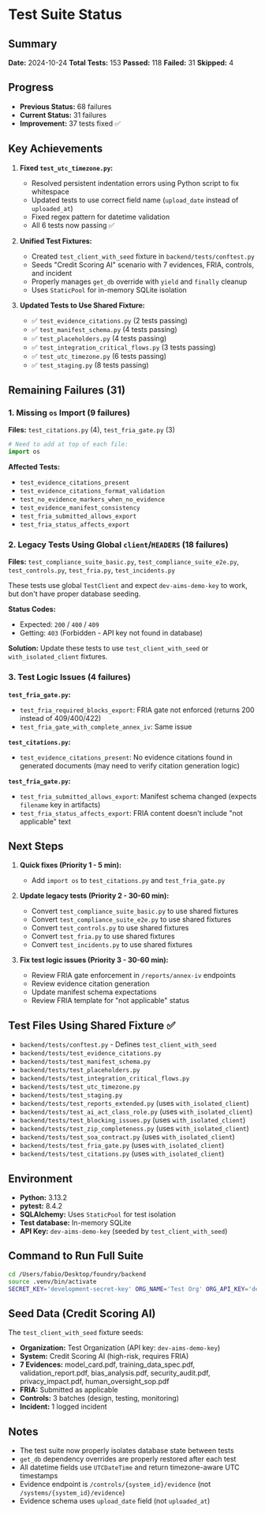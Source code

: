 # Test Suite Status

## Summary

**Date:** 2024-10-24
**Total Tests:** 153
**Passed:** 118
**Failed:** 31
**Skipped:** 4

## Progress

- **Previous Status:** 68 failures
- **Current Status:** 31 failures
- **Improvement:** 37 tests fixed ✅

## Key Achievements

1. **Fixed `test_utc_timezone.py`:**
   - Resolved persistent indentation errors using Python script to fix whitespace
   - Updated tests to use correct field name (`upload_date` instead of `uploaded_at`)
   - Fixed regex pattern for datetime validation
   - All 6 tests now passing ✅

2. **Unified Test Fixtures:**
   - Created `test_client_with_seed` fixture in `backend/tests/conftest.py`
   - Seeds "Credit Scoring AI" scenario with 7 evidences, FRIA, controls, and incident
   - Properly manages `get_db` override with `yield` and `finally` cleanup
   - Uses `StaticPool` for in-memory SQLite isolation

3. **Updated Tests to Use Shared Fixture:**
   - ✅ `test_evidence_citations.py` (2 tests passing)
   - ✅ `test_manifest_schema.py` (4 tests passing)
   - ✅ `test_placeholders.py` (4 tests passing)
   - ✅ `test_integration_critical_flows.py` (3 tests passing)
   - ✅ `test_utc_timezone.py` (6 tests passing)
   - ✅ `test_staging.py` (8 tests passing)

## Remaining Failures (31)

### 1. Missing `os` Import (9 failures)
**Files:** `test_citations.py` (4), `test_fria_gate.py` (3)

```python
# Need to add at top of each file:
import os
```

**Affected Tests:**
- `test_evidence_citations_present`
- `test_evidence_citations_format_validation`
- `test_no_evidence_markers_when_no_evidence`
- `test_evidence_manifest_consistency`
- `test_fria_submitted_allows_export`
- `test_fria_status_affects_export`

### 2. Legacy Tests Using Global `client`/`HEADERS` (18 failures)
**Files:** `test_compliance_suite_basic.py`, `test_compliance_suite_e2e.py`, `test_controls.py`, `test_fria.py`, `test_incidents.py`

These tests use global `TestClient` and expect `dev-aims-demo-key` to work, but don't have proper database seeding.

**Status Codes:**
- Expected: `200` / `400` / `409`
- Getting: `403` (Forbidden - API key not found in database)

**Solution:** Update these tests to use `test_client_with_seed` or `with_isolated_client` fixtures.

### 3. Test Logic Issues (4 failures)

**`test_fria_gate.py`:**
- `test_fria_required_blocks_export`: FRIA gate not enforced (returns 200 instead of 409/400/422)
- `test_fria_gate_with_complete_annex_iv`: Same issue

**`test_citations.py`:**
- `test_evidence_citations_present`: No evidence citations found in generated documents (may need to verify citation generation logic)

**`test_fria_gate.py`:**
- `test_fria_submitted_allows_export`: Manifest schema changed (expects `filename` key in artifacts)
- `test_fria_status_affects_export`: FRIA content doesn't include "not applicable" text

## Next Steps

1. **Quick fixes (Priority 1 - 5 min):**
   - Add `import os` to `test_citations.py` and `test_fria_gate.py`
   
2. **Update legacy tests (Priority 2 - 30-60 min):**
   - Convert `test_compliance_suite_basic.py` to use shared fixtures
   - Convert `test_compliance_suite_e2e.py` to use shared fixtures
   - Convert `test_controls.py` to use shared fixtures
   - Convert `test_fria.py` to use shared fixtures
   - Convert `test_incidents.py` to use shared fixtures

3. **Fix test logic issues (Priority 3 - 30-60 min):**
   - Review FRIA gate enforcement in `/reports/annex-iv` endpoints
   - Review evidence citation generation
   - Update manifest schema expectations
   - Review FRIA template for "not applicable" status

## Test Files Using Shared Fixture ✅

- `backend/tests/conftest.py` - Defines `test_client_with_seed`
- `backend/tests/test_evidence_citations.py`
- `backend/tests/test_manifest_schema.py`
- `backend/tests/test_placeholders.py`
- `backend/tests/test_integration_critical_flows.py`
- `backend/tests/test_utc_timezone.py`
- `backend/tests/test_staging.py`
- `backend/tests/test_reports_extended.py` (uses `with_isolated_client`)
- `backend/tests/test_ai_act_class_role.py` (uses `with_isolated_client`)
- `backend/tests/test_blocking_issues.py` (uses `with_isolated_client`)
- `backend/tests/test_zip_completeness.py` (uses `with_isolated_client`)
- `backend/tests/test_soa_contract.py` (uses `with_isolated_client`)
- `backend/tests/test_fria_gate.py` (uses `with_isolated_client`)
- `backend/tests/test_citations.py` (uses `with_isolated_client`)

## Environment

- **Python:** 3.13.2
- **pytest:** 8.4.2
- **SQLAlchemy:** Uses `StaticPool` for test isolation
- **Test database:** In-memory SQLite
- **API Key:** `dev-aims-demo-key` (seeded by `test_client_with_seed`)

## Command to Run Full Suite

```bash
cd /Users/fabio/Desktop/foundry/backend
source .venv/bin/activate
SECRET_KEY='development-secret-key' ORG_NAME='Test Org' ORG_API_KEY='dev-aims-demo-key' pytest -q
```

## Seed Data (Credit Scoring AI)

The `test_client_with_seed` fixture seeds:
- **Organization:** Test Organization (API key: `dev-aims-demo-key`)
- **System:** Credit Scoring AI (high-risk, requires FRIA)
- **7 Evidences:** model_card.pdf, training_data_spec.pdf, validation_report.pdf, bias_analysis.pdf, security_audit.pdf, privacy_impact.pdf, human_oversight_sop.pdf
- **FRIA:** Submitted as applicable
- **Controls:** 3 batches (design, testing, monitoring)
- **Incident:** 1 logged incident

## Notes

- The test suite now properly isolates database state between tests
- `get_db` dependency overrides are properly restored after each test
- All datetime fields use `UTCDateTime` and return timezone-aware UTC timestamps
- Evidence endpoint is `/controls/{system_id}/evidence` (not `/systems/{system_id}/evidence`)
- Evidence schema uses `upload_date` field (not `uploaded_at`)

